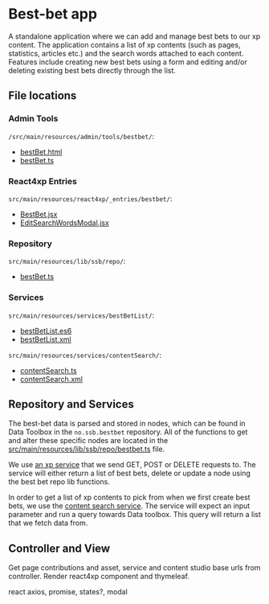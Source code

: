 # Best-bet app

A standalone application where we can add and manage best bets to our xp content. The application contains a list of xp contents (such as pages, statistics, articles etc.) and the search words attached to each content. Features include creating new best bets using a form and editing and/or deleting existing best bets directly through the list.

## File locations
### Admin Tools 

`/src/main/resources/admin/tools/bestbet/`:
- [bestBet.html](/src/main/resources/admin/tools/bestbet/bestbet.html)
- [bestBet.ts](src/main/resources/admin/tools/bestbet/bestbet.ts)

### React4xp Entries 

`src/main/resources/react4xp/_entries/bestbet/`:
- [BestBet.jsx](src/main/resources/react4xp/_entries/bestbet/Bestbet.jsx)
- [EditSearchWordsModal.jsx](src/main/resources/react4xp/_entries/bestbet/EditSearchWordsModal.jsx)

### Repository 

`src/main/resources/lib/ssb/repo/`:
- [bestBet.ts](src/main/resources/lib/ssb/repo/bestbet.ts)

### Services

`src/main/resources/services/bestBetList/`:
- [bestBetList.es6](src/main/resources/services/bestBetList/bestBetList.es6)
- [bestBetList.xml](src/main/resources/services/bestBetList/bestBetList.xml)

`src/main/resources/services/contentSearch/`:
- [contentSearch.ts](src/main/resources/services/contentSearch/contentSearch.ts)
- [contentSearch.xml](src/main/resources/services/contentSearch/contentSearch.xml)

## Repository and Services

The best-bet data is parsed and stored in nodes, which can be found in Data Toolbox in the `no.ssb.bestbet` repository. All of the functions to get and alter these specific nodes are located in the [src/main/resources/lib/ssb/repo/bestbet.ts](src/main/resources/lib/ssb/repo/bestbet.ts) file.

We use [an xp service](src/main/resources/services/bestBetList/bestBetList.es6) that we send GET, POST or DELETE requests to. The service will either return a list of best bets, delete or update a node using the best bet repo lib functions.

In order to get a list of xp contents to pick from when we first create best bets, we use the [content search service](src/main/resources/services/contentSearch/contentSearch.ts). The service will expect an input parameter and run a query towards Data toolbox. This query will return a list that we fetch data from.

## Controller and View

Get page contributions and asset, service and content studio base urls from controller. Render react4xp component and thymeleaf.

react
axios, promise, states?, modal